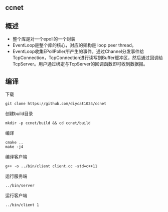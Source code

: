 ## ccnet

## 概述
* 整个库是对一个epoll的一个封装
* EventLoop是整个库的核心，对应的架构是 loop peer thread。
* EventLoop收集EPollPoller所产生的事件，通过Channel分发事件给TcpConnection，TcpConnection进行读写到Buffer缓冲区，然后通过回调给TcpServer。用户通过绑定与TcpServer的回调函数即可收到数据报。

## 编译
下载
```
git clone https://github.com/diycat1024/ccnet
```
创建build目录
```
mkdir -p ccnet/build && cd ccnet/build
```
编译
```
cmake ..
make -j4
```
编译客户端
```
g++ -o ../bin/client client.cc -std=c++11
```

运行服务端
```
../bin/server
```
运行客户端
```
../bin/client 1
```
